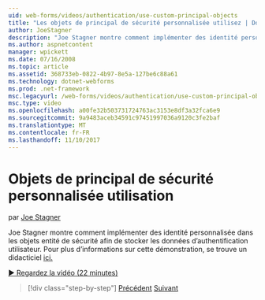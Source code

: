 ```yaml
---
uid: web-forms/videos/authentication/use-custom-principal-objects
title: "Les objets de principal de sécurité personnalisée utilisez | Documents Microsoft"
author: JoeStagner
description: "Joe Stagner montre comment implémenter des identité personnalisée dans les objets entité de sécurité afin de stocker les données d’authentification utilisateur. Pour plus d’informations sur cette démonstration,..."
ms.author: aspnetcontent
manager: wpickett
ms.date: 07/16/2008
ms.topic: article
ms.assetid: 368733eb-0822-4b97-8e5a-127be6c88a61
ms.technology: dotnet-webforms
ms.prod: .net-framework
msc.legacyurl: /web-forms/videos/authentication/use-custom-principal-objects
msc.type: video
ms.openlocfilehash: a00fe32b503731724763ac3153e8df3a32fca6e9
ms.sourcegitcommit: 9a9483aceb34591c97451997036a9120c3fe2baf
ms.translationtype: MT
ms.contentlocale: fr-FR
ms.lasthandoff: 11/10/2017
---
```

<a name="use-custom-principal-objects"></a>Objets de principal de sécurité personnalisée utilisation
====================
par [Joe Stagner](https://github.com/JoeStagner)

Joe Stagner montre comment implémenter des identité personnalisée dans les objets entité de sécurité afin de stocker les données d’authentification utilisateur. Pour plus d’informations sur cette démonstration, se trouve un didacticiel [ici.](../../overview/older-versions-security/introduction/forms-authentication-configuration-and-advanced-topics-vb.md)

[&#9654; Regardez la vidéo (22 minutes)](https://channel9.msdn.com/Blogs/ASP-NET-Site-Videos/use-custom-principal-objects)

>[!div class="step-by-step"]
[Précédent](add-custom-data-to-the-authentication-method.md)
[Suivant](understanding-aspnet-memberships.md)
